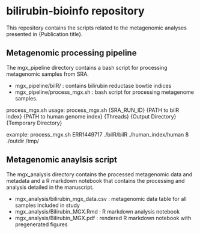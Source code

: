 # bilirubin-bioinfo repository

This repository contains the scripts related to the metagenomic analyses
presented in {Publication title}.

## Metagenomic processing pipeline
The mgx_pipeline directory contains a bash script for processing metagenomic
samples from SRA.
- mgx_pipeline/bilR/ : contains bilirubin reductase bowtie indices
- mgx_pipeline/process_mgx.sh : bash script for processing metagenome samples.

process_mgx.sh usage:
  process_mgx.sh {SRA_RUN_ID} {PATH to bilR index} {PATH to human genome index} {Threads} {Output Directory} {Temporary Directory}

  example: process_mgx.sh ERR1449717 ./bilR/bilR ./human_index/human 8 ./outdir /tmp/

## Metagenomic anaylsis script
The mgx_analysis directory contains the processed metagenomic data and metadata
and a R markdown notebook that contains the processing and analysis detailed in
the manuscript.
- mgx_analysis/bilirubin_mgx_data.csv : metagenomic data table for all samples included in study
- mgx_analysis/Bilirubin_MGX.Rmd : R markdown analysis notebook
- mgx_analysis/Bilirubin_MGX.pdf : rendered R markdown notebook with pregenerated figures
